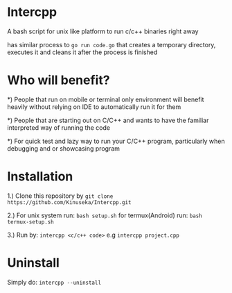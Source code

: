 # Intercpp
A bash script for unix like platform to run c/c++ binaries right away

has similar process to ```go run code.go``` that creates a temporary directory, executes it and 
cleans it after the process is finished

# Who will benefit?
*) People that run on mobile or terminal only environment will benefit heavily without relying on IDE to automatically run it
for them


*) People that are starting out on C/C++ and wants to have the familiar interpreted way of running the code


*) For quick test and lazy way to run your C/C++ program, particularly when debugging and or showcasing program

# Installation
1.) Clone this repository by ```git clone https://github.com/Kinuseka/Intercpp.git```

2.) For unix system run: ```bash setup.sh``` for termux(Android) run: ```bash termux-setup.sh```

3.) Run by: ```intercpp <c/c++ code>``` e.g ```intercpp project.cpp```

# Uninstall
Simply do: ```intercpp --uninstall```

